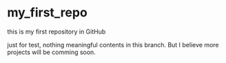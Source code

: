 # my_first_repo
this is my first repository in GitHub

just for test, nothing meaningful contents in this branch. But I believe more projects will be comming soon.
